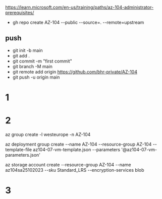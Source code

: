 https://learn.microsoft.com/en-us/training/paths/az-104-administrator-prerequisites/

- gh repo create AZ-104 --public --source=. --remote=upstream

## push
- git init -b main
- git add .
- git commit -m "first commit"
- git branch -M main
- git remote add origin https://github.com/bhr-private/AZ-104
- git push -u origin main


# 1

# 2

az group create -l westeurope -n AZ-104

az deployment group create --name AZ-104 --resource-group AZ-104 --template-file az104-07-vm-template.json --parameters '@az104-07-vm-parameters.json'

az storage account create --resource-group AZ-104 --name az104sa25102023 --sku Standard_LRS --encryption-services blob

# 3 